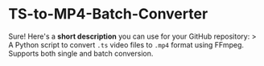 # TS-to-MP4-Batch-Converter
Sure! Here's a **short description** you can use for your GitHub repository:  > A Python script to convert `.ts` video files to `.mp4` format using FFmpeg. Supports both single and batch conversion.

